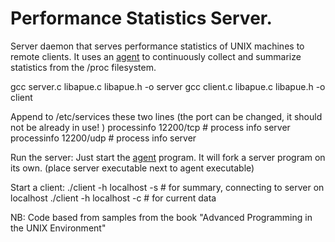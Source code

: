# Performance Statistics Server.

Server daemon that serves performance statistics of UNIX machines to remote clients. It uses an <a href="https://github.com/iNaDeX/computer-performance-agent/">agent</a> to continuously collect and summarize statistics from the /proc filesystem.

gcc server.c libapue.c libapue.h -o server
gcc client.c libapue.c libapue.h -o client

Append to /etc/services these two lines (the port can be changed, it should not be already in use! )
processinfo 	12200/tcp # process info server
processinfo 	12200/udp # process info server

Run the server: Just start the <a href="https://github.com/iNaDeX/computer-performance-agent/">agent</a> program. 
It will fork a server program on its own.
(place server executable next to agent executable)

Start a client: 
./client -h localhost -s # for summary, connecting to server on localhost
./client -h localhost -c # for current data

NB: Code based from samples from the book "Advanced Programming in the UNIX Environment"
